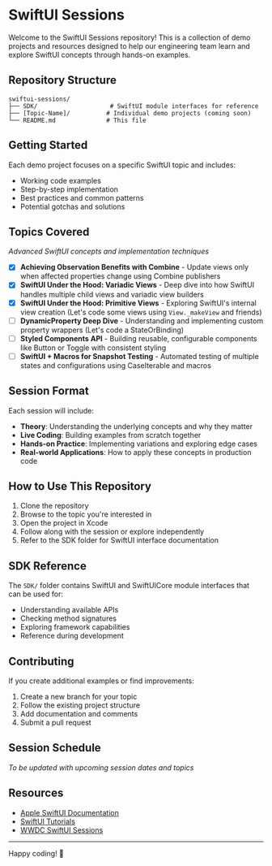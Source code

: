 # SwiftUI Sessions

Welcome to the SwiftUI Sessions repository! This is a collection of demo projects and resources designed to help our engineering team learn and explore SwiftUI concepts through hands-on examples.

## Repository Structure

```
swiftui-sessions/
├── SDK/                    # SwiftUI module interfaces for reference
├── [Topic-Name]/          # Individual demo projects (coming soon)
└── README.md              # This file
```

## Getting Started

Each demo project focuses on a specific SwiftUI topic and includes:
- Working code examples
- Step-by-step implementation
- Best practices and common patterns
- Potential gotchas and solutions

## Topics Covered

*Advanced SwiftUI concepts and implementation techniques*

- [x] **Achieving Observation Benefits with Combine** - Update views only when affected properties change using Combine publishers
- [x] **SwiftUI Under the Hood: Variadic Views** - Deep dive into how SwiftUI handles multiple child views and variadic view builders
- [x] **SwiftUI Under the Hood: Primitive Views** - Exploring SwiftUI's internal view creation (Let's code some views using `View._makeView` and friends)
- [ ] **DynamicProperty Deep Dive** - Understanding and implementing custom property wrappers (Let's code a StateOrBinding)
- [ ] **Styled Components API** - Building reusable, configurable components like Button or Toggle with consistent styling
- [ ] **SwiftUI + Macros for Snapshot Testing** - Automated testing of multiple states and configurations using CaseIterable and macros

## Session Format

Each session will include:
- **Theory**: Understanding the underlying concepts and why they matter
- **Live Coding**: Building examples from scratch together
- **Hands-on Practice**: Implementing variations and exploring edge cases
- **Real-world Applications**: How to apply these concepts in production code

## How to Use This Repository

1. Clone the repository
2. Browse to the topic you're interested in
3. Open the project in Xcode
4. Follow along with the session or explore independently
5. Refer to the SDK folder for SwiftUI interface documentation

## SDK Reference

The `SDK/` folder contains SwiftUI and SwiftUICore module interfaces that can be used for:
- Understanding available APIs
- Checking method signatures
- Exploring framework capabilities
- Reference during development

## Contributing

If you create additional examples or find improvements:
1. Create a new branch for your topic
2. Follow the existing project structure
3. Add documentation and comments
4. Submit a pull request

## Session Schedule

*To be updated with upcoming session dates and topics*

## Resources

- [Apple SwiftUI Documentation](https://developer.apple.com/documentation/swiftui)
- [SwiftUI Tutorials](https://developer.apple.com/tutorials/swiftui)
- [WWDC SwiftUI Sessions](https://developer.apple.com/videos/topics/swiftui)

---

Happy coding! 🚀